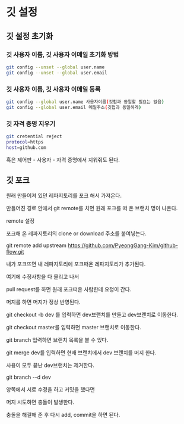 # 깃 설정

## 깃 설정 초기화

### 깃 사용자 이름, 깃 사용자 이메일 초기화 방법

```bash
git config --unset --global user.name
git config --unset --global user.email
```

### 깃 사용자 이름, 깃 사용자 이메일 등록

```bash
git config --global user.name 사용자이름(깃헙과 동일할 필요는 없음)
git config --global user.email 메일주소(깃헙과 동일하게)
```

### 깃 자격 증명 지우기

```bash
git cretential reject
protocol=https
host=github.com
```

혹은 제어판 - 사용자 - 자격 증명에서 지워줘도 된다.





## 깃 포크

원래 만들어져 있던 레파지토리를 포크 해서 가져온다.

만들어진 경로 안에서 git remote를 치면 원래 포크를 떠 온 브랜치 명이 나온다.



remote 설정

포크해 온 레파지토리의 clone or download 주소를 붙여넣는다.

git remote add upstream https://github.com/PyeongGang-Kim/github-flow.git



내가 포크뜨면 내 레파지토리에 포크떠온 레파지토리가 추가된다.

여기에 수정사항을 다 올리고 나서

pull request를 하면 원래 포크떠온 사람한테 요청이 간다.

머지를 하면 머지가 정상 반영된다.





git checkout -b dev 를 입력하면 dev브랜치를 만들고 dev브랜치로 이동한다.

git checkout master를 입력하면 master 브랜치로 이동한다.

git branch 입력하면 브랜치 목록을 볼 수 있다.



git merge dev를 입력하면 현재 브랜치에서 dev 브랜치를 머지 한다.

사용이 모두 끝난 dev브랜치는 제거한다.

git branch --d dev



양쪽에서 서로 수정을 하고 커밋을 했다면

머지 시도하면 충돌이 발생한다.

충돌을 해결해 준 후 다시 add, commit을 하면  된다.

